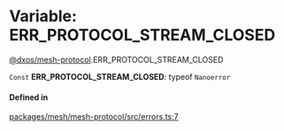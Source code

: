 # Variable: ERR\_PROTOCOL\_STREAM\_CLOSED

[@dxos/mesh-protocol](../modules/dxos_mesh_protocol.md).ERR_PROTOCOL_STREAM_CLOSED

 `Const` **ERR\_PROTOCOL\_STREAM\_CLOSED**: typeof `Nanoerror`

#### Defined in

[packages/mesh/mesh-protocol/src/errors.ts:7](https://github.com/dxos/dxos/blob/db8188dae/packages/mesh/mesh-protocol/src/errors.ts#L7)
